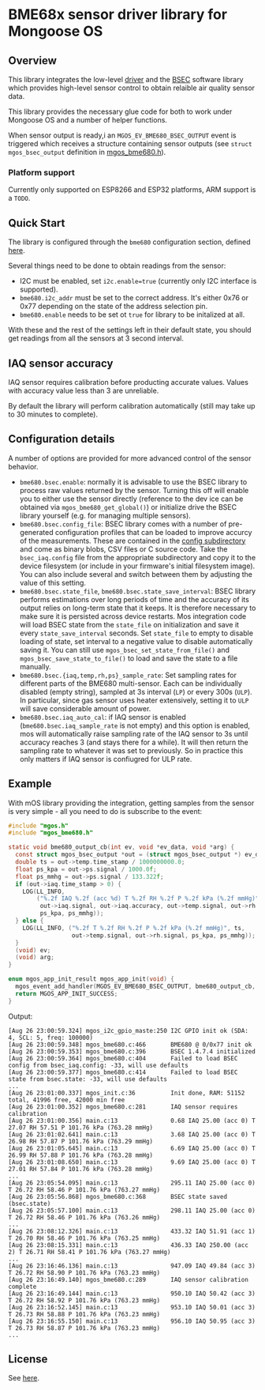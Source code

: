 # BME68x sensor driver library for Mongoose OS

## Overview

This library integrates the low-level [driver](https://github.com/BoschSensortec/BME680_driver)
and the [BSEC](https://www.bosch-sensortec.com/bst/products/all_products/bsec) software library
which provides high-level sensor control to obtain relaible air quality sensor data.

This library provides the necessary glue code for both to work under Mongoose OS and a number of helper functions.

When sensor output is ready,i an `MGOS_EV_BME680_BSEC_OUTPUT` event is triggered which receives a structure containing sensor outputs (see `struct mgos_bsec_output` definition in [mgos_bme680.h](include/mgos_bme680.h)).

### Platform support

Currently only supported on ESP8266 and ESP32 platforms, ARM support is a `TODO`.

## Quick Start

The library is configured through the `bme680` configuration section, defined [here](mos.yml).

Several things need to be done to obtain readings from the sensor:

 - I2C must be enabled, set `i2c.enable=true` (currently only I2C interface is supported).
 - `bme680.i2c_addr` must be set to the correct address. It's either 0x76 or 0x77 depending on the state of the address selection pin.
 - `bme680.enable` needs to be set ot `true` for library to be initalized at all.

With these and the rest of the settings left in their default state, you should get readings from all the sensors at 3 second interval.

## IAQ sensor accuracy

IAQ sensor requires calibration before producting accurate values. Values with accuracy value less than 3 are unreliable.

By default the library will perform calibration automatically (still may take up to 30 minutes to complete).

## Configuration details

A number of options are provided for more advanced control of the sensor behavior.

 - `bme680.bsec.enable`: normally it is advisable to use the BSEC library to process raw values returned by the sensor.
   Turning this off will enable you to either use the sensor directly (reference to the dev ice can be obtained via `mgos_bme680_get_global()`) or initialize drive the BSEC library yourself (e.g. for managing multiple sensors).
 - `bme680.bsec.config_file`: BSEC library comes with a number of pre-generated configuration profiles that can be loaded to improve accurcy of the measurements. These are contained in the [config subdirectory](BSEC_1.4.7.4_Generic_Release/config/) and come as binary blobs, CSV files or C source code. Take the `bsec_iaq.config` file from the appropriate subdirectory and copy it to the device filesystem (or include in your firmware's initial filesystem image). You can also include several and switch between them by adjusting the value of this setting.
 - `bme680.bsec.state_file`, `bme680.bsec.state_save_interval`: BSEC library performs estimations over long periods of time and the accuracy of its output relies on long-term state that it keeps. It is therefore necessary to make sure it is persisted across device restarts. Mos integration code will load BSEC state from the `state_file` on initialization and save it every `state_save_interval` seconds. Set `state_file` to empty to disable loading of state, set interval to a negative value to disable automatically saving it. You can still use `mgos_bsec_set_state_from_file()` and `mgos_bsec_save_state_to_file()` to load and save the state to a file manually.
 - `bme680.bsec.{iaq,temp,rh,ps}_sample_rate`: Set sampling rates for different parts of the BME680 multi-sensor. Each can be individually disabled (empty string), sampled at 3s interval (`LP`) or every 300s (`ULP`). In particular, since gas sensor uses heater extensively, setting it to `ULP` will save considerable amount of power.
 - `bme680.bsec.iaq_auto_cal`: if IAQ sensor is enabled (`bme680.bsec.iaq_sample_rate` is not empty) and this option is enabled, mos will automatically raise sampling rate of the IAQ sensor to 3s until accuracy reaches 3 (and stays there for a while). It will then return the sampling rate to whatever it was set to previously. So in practice this only matters if IAQ sensor is confiugred for ULP rate.

## Example

With mOS library providing the integration, getting samples from the sensor is very simple - all you need to do is subscribe to the event:

```c
#include "mgos.h"
#include "mgos_bme680.h"

static void bme680_output_cb(int ev, void *ev_data, void *arg) {
  const struct mgos_bsec_output *out = (struct mgos_bsec_output *) ev_data;
  double ts = out->temp.time_stamp / 1000000000.0;
  float ps_kpa = out->ps.signal / 1000.0f;
  float ps_mmhg = out->ps.signal / 133.322f;
  if (out->iaq.time_stamp > 0) {
    LOG(LL_INFO,
        ("%.2f IAQ %.2f (acc %d) T %.2f RH %.2f P %.2f kPa (%.2f mmHg)", ts,
         out->iaq.signal, out->iaq.accuracy, out->temp.signal, out->rh.signal,
         ps_kpa, ps_mmhg));
  } else {
    LOG(LL_INFO, ("%.2f T %.2f RH %.2f P %.2f kPa (%.2f mmHg)", ts,
                  out->temp.signal, out->rh.signal, ps_kpa, ps_mmhg));
  }
  (void) ev;
  (void) arg;
}

enum mgos_app_init_result mgos_app_init(void) {
  mgos_event_add_handler(MGOS_EV_BME680_BSEC_OUTPUT, bme680_output_cb, NULL);
  return MGOS_APP_INIT_SUCCESS;
}
```

Output:

```
[Aug 26 23:00:59.324] mgos_i2c_gpio_maste:250 I2C GPIO init ok (SDA: 4, SCL: 5, freq: 100000)
[Aug 26 23:00:59.348] mgos_bme680.c:466       BME680 @ 0/0x77 init ok
[Aug 26 23:00:59.353] mgos_bme680.c:396       BSEC 1.4.7.4 initialized
[Aug 26 23:00:59.364] mgos_bme680.c:404       Failed to load BSEC config from bsec_iaq.config: -33, will use defaults
[Aug 26 23:00:59.377] mgos_bme680.c:414       Failed to load BSEC state from bsec.state: -33, will use defaults
...
[Aug 26 23:01:00.337] mgos_init.c:36          Init done, RAM: 51152 total, 41996 free, 42000 min free
[Aug 26 23:01:00.352] mgos_bme680.c:281       IAQ sensor requires calibration
[Aug 26 23:01:00.356] main.c:13               0.68 IAQ 25.00 (acc 0) T 27.07 RH 57.51 P 101.76 kPa (763.28 mmHg)
[Aug 26 23:01:02.641] main.c:13               3.68 IAQ 25.00 (acc 0) T 26.98 RH 57.87 P 101.76 kPa (763.29 mmHg)
[Aug 26 23:01:05.645] main.c:13               6.69 IAQ 25.00 (acc 0) T 26.99 RH 57.88 P 101.76 kPa (763.28 mmHg)
[Aug 26 23:01:08.650] main.c:13               9.69 IAQ 25.00 (acc 0) T 27.01 RH 57.84 P 101.76 kPa (763.28 mmHg)
...
[Aug 26 23:05:54.095] main.c:13               295.11 IAQ 25.00 (acc 0) T 26.72 RH 58.46 P 101.76 kPa (763.27 mmHg)
[Aug 26 23:05:56.868] mgos_bme680.c:368       BSEC state saved (bsec.state)
[Aug 26 23:05:57.100] main.c:13               298.11 IAQ 25.00 (acc 0) T 26.72 RH 58.46 P 101.76 kPa (763.26 mmHg)
...
[Aug 26 23:08:12.326] main.c:13               433.32 IAQ 51.91 (acc 1) T 26.70 RH 58.46 P 101.76 kPa (763.25 mmHg)
[Aug 26 23:08:15.331] main.c:13               436.33 IAQ 250.00 (acc 2) T 26.71 RH 58.41 P 101.76 kPa (763.27 mmHg)
...
[Aug 26 23:16:46.136] main.c:13               947.09 IAQ 49.84 (acc 3) T 26.72 RH 58.90 P 101.76 kPa (763.23 mmHg)
[Aug 26 23:16:49.140] mgos_bme680.c:289       IAQ sensor calibration complete
[Aug 26 23:16:49.144] main.c:13               950.10 IAQ 50.42 (acc 3) T 26.72 RH 58.92 P 101.76 kPa (763.23 mmHg)
[Aug 26 23:16:52.145] main.c:13               953.10 IAQ 50.01 (acc 3) T 26.73 RH 58.88 P 101.76 kPa (763.23 mmHg)
[Aug 26 23:16:55.150] main.c:13               956.10 IAQ 50.95 (acc 3) T 26.73 RH 58.87 P 101.76 kPa (763.23 mmHg)
...
```

## License

See [here](LICENSE.md).
